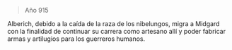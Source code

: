 > Año 915

Alberich, debido a la caída de la raza de los nibelungos, migra a Midgard con la finalidad de continuar su carrera como artesano allí y poder fabricar armas y artilugios para los guerreros humanos.